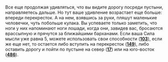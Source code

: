 Все еще продолжая удивляться, что вы видите дорогу посреди пустыни, направляетесь дальше. Но тут ваше удивление возрастает еще больше: впереди перекресток. А на нем, взявшись за руки, пляшут маленькие человечки, чуть побольше кулака. Вы успеваете только заметить, что ноги у них напоминают ноги лошади, когда они, завидев вас, бросаются врассыпную и прячутся за ближайшими барханами. Если ваша Сила мысли уже равна 5, можете использовать свои способности ([**103**](#n_103)), если же еще нет, то остается либо вступить на перекресток ([**149**](#n_149)), либо оставить дорогу и пойти по пустыне на север ([**17**](#n_17)) или на юго-восток ([**486**](#n_486)).

